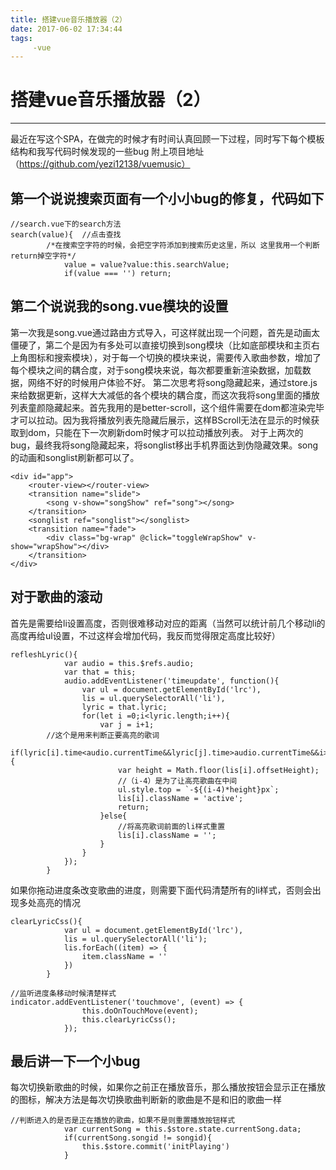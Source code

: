 ```yaml
---
title: 搭建vue音乐播放器（2）
date: 2017-06-02 17:34:44
tags:
     -vue
---
```


# 搭建vue音乐播放器（2）

------

最近在写这个SPA，在做完的时候才有时间认真回顾一下过程，同时写下每个模板结构和我写代码时候发现的一些bug
附上项目地址（https://github.com/yezi12138/vuemusic）

## 第一个说说搜索页面有一个小小bug的修复，代码如下

    
    //search.vue下的search方法
    search(value){  //点击查找
            /*在搜索空字符的时候，会把空字符添加到搜索历史这里，所以 这里我用一个判断return掉空字符*/
				value = value?value:this.searchValue;
				if(value === '') return;
				

## 第二个说说我的song.vue模块的设置

第一次我是song.vue通过路由方式导入，可这样就出现一个问题，首先是动画太僵硬了，第二个是因为有多处可以直接切换到song模块（比如底部模块和主页右上角图标和搜索模块），对于每一个切换的模块来说，需要传入歌曲参数，增加了每个模块之间的耦合度，对于song模块来说，每次都要重新渲染数据，加载数据，网络不好的时候用户体验不好。
第二次思考将song隐藏起来，通过store.js来给数据更新，这样大大减低的各个模块的耦合度，而这次我将song里面的播放列表童颜隐藏起来。首先我用的是better-scroll，这个组件需要在dom都渲染完毕才可以拉动。因为我将播放列表先隐藏后展示，这样BScroll无法在显示的时候获取到dom，只能在下一次刷新dom时候才可以拉动播放列表。
对于上两次的bug，最终我将song隐藏起来，将songlist移出手机界面达到伪隐藏效果。song的动画和songlist刷新都可以了。

    <div id="app">
		<router-view></router-view>
		<transition name="slide">
			<song v-show="songShow" ref="song"></song>
		</transition>
		<songlist ref="songlist"></songlist>
		<transition name="fade">
			<div class="bg-wrap" @click="toggleWrapShow" v-show="wrapShow"></div>
		</transition>
	</div>


## 对于歌曲的滚动

首先是需要给li设置高度，否则很难移动对应的距离（当然可以统计前几个移动li的高度再给ul设置，不过这样会增加代码，我反而觉得限定高度比较好）

    refleshLyric(){
				var audio = this.$refs.audio;
				var that = this;
				audio.addEventListener('timeupdate', function(){
					var ul = document.getElementById('lrc'),
					lis = ul.querySelectorAll('li'),
					lyric = that.lyric;
					for(let i =0;i<lyric.length;i++){
						var j = i+1;
			//这个是用来判断正要高亮的歌词
			if(lyric[i].time<audio.currentTime&&lyric[j].time>audio.currentTime&&i>4){
							var height = Math.floor(lis[i].offsetHeight);
							//（i-4）是为了让高亮歌曲在中间
							ul.style.top = `-${(i-4)*height}px`;
							lis[i].className = 'active';
							return;	
						}else{
						    //将高亮歌词前面的li样式重置
							lis[i].className = '';
						}
					}
				});
			}
			
如果你拖动进度条改变歌曲的进度，则需要下面代码清楚所有的li样式，否则会出现多处高亮的情况

    clearLyricCss(){
				var ul = document.getElementById('lrc'),
				lis = ul.querySelectorAll('li');
				lis.forEach((item) => {
					item.className = ''
				})
			}
	
	//监听进度条移动时候清楚样式	
	indicator.addEventListener('touchmove', (event) => {
					this.doOnTouchMove(event);
					this.clearLyricCss();
				});
				
## 最后讲一下一个小bug
每次切换新歌曲的时候，如果你之前正在播放音乐，那么播放按钮会显示正在播放的图标，解决方法是每次切换歌曲判断新的歌曲是不是和旧的歌曲一样

    //判断进入的是否是正在播放的歌曲，如果不是则重置播放按钮样式
				var currentSong = this.$store.state.currentSong.data;
				if(currentSong.songid != songid){
					this.$store.commit('initPlaying')
				}
				
				